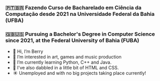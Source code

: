 ### 🇵🇹🇧🇷 Fazendo Curso de Bacharelado em Ciência da Computação desde 2021 na Universidade Federal da Bahia (UFBA)
### 🇬🇧🇺🇸 Pursuing a Bachelor's Degree in Computer Science since 2021, at the Federal University of Bahia (FUBA)

- 👋 Hi, I’m Berry
- 👀 I’m interested in art, games and music production
- 🌱 I’m currently learning Python, C++ and Java.
- 🌲 I've also dabbled in a little bit of HTML and CSS.
- ☀️ Unemployed and with no big projects taking place currently!

<!---
KukoBerry/KukoBerry is a ✨ special ✨ repository because its `README.md` (this file) appears on your GitHub profile.
You can click the Preview link to take a look at your changes.
--->
